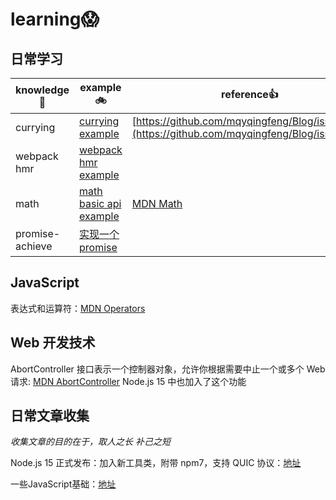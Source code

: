 # learning😱

## 日常学习

| knowledge📖 | example🚲                                      | reference👍                                                                                       |
| ----------- | ---------------------------------------------- | ------------------------------------------------------------------------------------------------- |
| currying    | [currying example](./currying/currying.js)     | [https://github.com/mqyqingfeng/Blog/issues/42](https://github.com/mqyqingfeng/Blog/issues/42)    |
| webpack hmr | [webpack hmr example](./webpack/hmr/README.md) |                                                                                                   |
| math        | [math basic api example](./math/README.md)     | [MDN Math](https://developer.mozilla.org/zh-CN/docs/Web/JavaScript/Reference/Global_Objects/Math) |
| promise-achieve | [实现一个promise](./promise-achieve/README.md)  |  |

## JavaScript

表达式和运算符：[MDN Operators](https://developer.mozilla.org/zh-CN/docs/Web/JavaScript/Reference/Operators)

## Web 开发技术

AbortController 接口表示一个控制器对象，允许你根据需要中止一个或多个 Web 请求: [MDN AbortController](https://developer.mozilla.org/zh-CN/docs/Web/API/FetchController)
Node.js 15 中也加入了这个功能

## 日常文章收集

_收集文章的目的在于，取人之长 补己之短_

Node.js 15 正式发布：加入新工具类，附带 npm7，支持 QUIC 协议：[地址](https://mp.weixin.qq.com/s?__biz=MzUxNzk1MjQ0Ng==&mid=2247487309&idx=2&sn=e671b38f9ca86425c1961b5384e4e387&chksm=f991099ccee6808a0490cdf83835154cf0215e922532b599a8a534c21b25a980f40549bc4935&mpshare=1&scene=1&srcid=10224UHmSv4TTGqnDEfuqZCS&sharer_sharetime=1603329310491&sharer_shareid=c5c1787a60eae170a730646d809a4be3&key=573aef4c1f9b4b5f9638c3617e0f5496b40ceb88b36f3edfcf0a71aefb65ca1293c181e3fe864d909ec417172f83099becf567b54f74ca9762ff9c0351498687d6194485abb136cf906e73713b4c16c7b5310cf1250124b99d717ff1093111e3b519bb95b394aebc7abcdff1ae7859d3ac7d522a7b3d3a78b6ef9cd99925d477&ascene=1&uin=MzQzMTkwNjc5&devicetype=Windows+10+x64&version=6300002f&lang=zh_CN&exportkey=A1qJLrRob8BSB5BQi8WAymE%3D&pass_ticket=ff%2BdKcGHXkMhMRIqxqDrvTH7UiygINehS8DQBJeymdsWyhCKmbIuZ0ZrpZCWTDSz&wx_header=0)

一些JavaScript基础：[地址](https://mp.weixin.qq.com/s/SS8PGZvc6IQMfUSU_5qoGw)
